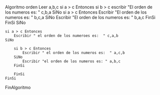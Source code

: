 Algoritmo orden 
	Leer a,b,c
	si a > c Entonces
		si b > c
		escribir "El orden de los numeros es: " c,b,a
	SiNo
		si a > c Entonces
			Escribir "El orden de los numeros es:  " b,c,a
		SiNo
			Escribir "El orden de los numeros es: " b,a,c
		FinSi
	FinSi
SiNo
	
	si a > c Entonces
		Escribir " el orden de los numeroes es:  " c,a,b
	SiNo
	
		si b > c Entonces
			Escribir " el orden de los numeros es:  " a,c,b
		SiNo
			Escribir "el orden de los numeros es: " a,b,c
		FinSi
		
		FinSi
	FinSi
	

	
FinAlgoritmo
